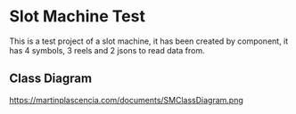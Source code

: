 # Slot Machine Test
This is a test project of a slot machine, it has been created by component, it has 4 symbols, 3 reels and 2 jsons to read data from.

## Class Diagram
https://martinplascencia.com/documents/SMClassDiagram.png

